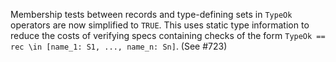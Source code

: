 Membership tests between records and type-defining sets in `TypeOk` operators
are now simplified to `TRUE`. This uses static type information to reduce the
costs of verifying specs containing checks of the form  `TypeOk == rec \in
[name_1: S1, ..., name_n: Sn]`. (See #723)

